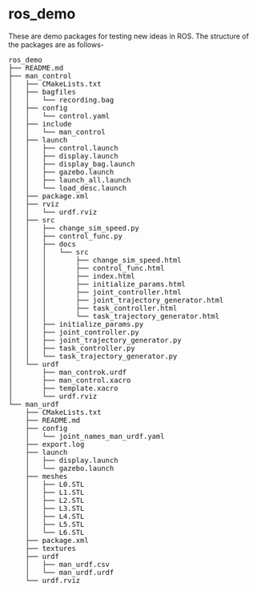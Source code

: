 # ros_demo
These are demo packages for testing new ideas in ROS. The structure of the packages are as follows-
<pre>
ros_demo
├── README.md
├── man_control
│   ├── CMakeLists.txt
│   ├── bagfiles
│   │   └── recording.bag
│   ├── config
│   │   └── control.yaml
│   ├── include
│   │   └── man_control
│   ├── launch
│   │   ├── control.launch
│   │   ├── display.launch
│   │   ├── display_bag.launch
│   │   ├── gazebo.launch
│   │   ├── launch_all.launch
│   │   └── load_desc.launch
│   ├── package.xml
│   ├── rviz
│   │   └── urdf.rviz
│   ├── src
│   │   ├── change_sim_speed.py
│   │   ├── control_func.py
│   │   ├── docs
│   │   │   └── src
│   │   │       ├── change_sim_speed.html
│   │   │       ├── control_func.html
│   │   │       ├── index.html
│   │   │       ├── initialize_params.html
│   │   │       ├── joint_controller.html
│   │   │       ├── joint_trajectory_generator.html
│   │   │       ├── task_controller.html
│   │   │       └── task_trajectory_generator.html
│   │   ├── initialize_params.py
│   │   ├── joint_controller.py
│   │   ├── joint_trajectory_generator.py
│   │   ├── task_controller.py
│   │   └── task_trajectory_generator.py
│   └── urdf
│       ├── man_controk.urdf
│       ├── man_control.xacro
│       ├── template.xacro
│       └── urdf.rviz
└── man_urdf
    ├── CMakeLists.txt
    ├── README.md
    ├── config
    │   └── joint_names_man_urdf.yaml
    ├── export.log
    ├── launch
    │   ├── display.launch
    │   └── gazebo.launch
    ├── meshes
    │   ├── L0.STL
    │   ├── L1.STL
    │   ├── L2.STL
    │   ├── L3.STL
    │   ├── L4.STL
    │   ├── L5.STL
    │   └── L6.STL
    ├── package.xml
    ├── textures
    ├── urdf
    │   ├── man_urdf.csv
    │   └── man_urdf.urdf
    └── urdf.rviz
</pre>